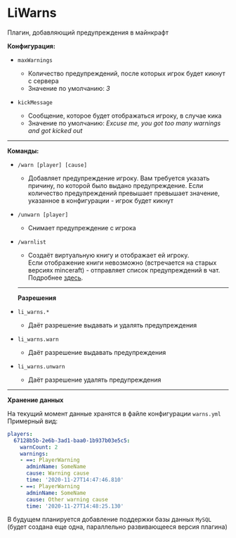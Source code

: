 # LiWarns
Плагин, добавляющий предупреждения в майнкрафт

**Конфигурация:**
- `maxWarnings`
  - Количество предупреждений, после которых игрок будет кикнут с сервера
  - Значение по умолчанию: *3*
  
- `kickMessage`
  - Сообщение, которое будет отображаться игроку, в случае кика
  - Значение по умолчанию: *Excuse me, you got too many warnings and got kicked out*

***

**Команды:**
- `/warn [player] [cause]`
  - Добавляет предупреждение игроку. Вам требуется указать причину, по которой было выдано предупреждение.
    Если количество предупреждений превышает превышает значение, указанное в конфигурации - игрок будет кикнут
    
- `/unwarn [player]`
  - Снимает предупреждение с игрока
  
- `/warnlist`
  - Создаёт виртуальную книгу и отображает ей игроку. <br>
  Если отображение книги невозможно (встречается на старых версиях minceraft) - отправляет список предупреждений в чат. Подробнее [здесь](https://github.com/StusQT/LiWarns/issues/1).
  
  ***
  **Разрешения**
- `li_warns.*`
  - Даёт разрешение выдавать и удалять предупреждения
- `li_warns.warn`
  - Даёт разрешение выдавать предупреждения
- `li_warns.unwarn`
  - Даёт разрешение удалять предупреждения
    
***
**Хранение данных**

На текущий момент данные хранятся в файле конфигурации `warns.yml`<br>
Примерный вид:
```yaml
players:
  67128b5b-2e6b-3ad1-baa0-1b937b03e5c5:
    warnCount: 2
    warnings:
    - ==: PlayerWarning
      adminName: SomeName
      cause: Warning cause
      time: '2020-11-27T14:47:46.810'
    - ==: PlayerWarning
      adminName: SomeName
      cause: Other warning cause
      time: '2020-11-27T14:48:25.130'
```

В будущем планируется добавление поддержки базы данных `MySQL`
(будет создана еще одна, параллельно развивающееся версия плагина)

